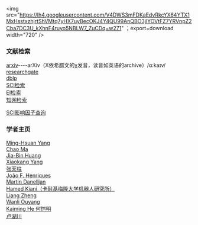 <img src="https://lh4.googleusercontent.com/V4DWS3mFDKaEdvRkcYX64YTX1MxHsstxzhjrtShVMtq7yHX7uyBecOKJ4Y4QU99AnQBO3jlYOVtFZ7YRVnpZ2Cba7DC3U_kXhnF4ruyo5NBLW7_ZuCDq=w271" ；export=download width="720" /> 

 ### 文献检索
  [arxiv](https://arxiv.org/)----arXiv（X依希腊文的χ发音，读音如英语的archive）/ɑ:kaɪv/  
  [researchgate](https://www.researchgate.net/about)  
  [dblp](http://dblp.org/)  
  [SCI检索](http://apps.webofknowledge.com/UA_GeneralSearch_input.do?product=UA&search_mode=GeneralSearch&SID=7BVHDh38uKuz9IdubDr&preferencesSaved=)  
  [EI检索](https://www.engineeringvillage.com/search/quick.url)  
  [知网检索](http://epub.cnki.net/KNS/brief/result.aspx?dbprefix=CJFQ)  
  
  [SCI影响因子查询](https://www.letpub.com.cn/)
  
  ### 学者主页
  [Ming-Hsuan Yang](http://faculty.ucmerced.edu/mhyang/)  
  [Chao Ma](https://sites.google.com/site/chaoma99/)    
  [Jia-Bin Huang](https://filebox.ece.vt.edu/~jbhuang/)  
  [Xiaokang Yang](http://english.seiee.sjtu.edu.cn/english/detail/842_802.htm)   
  [张天柱](http://nlpr-web.ia.ac.cn/mmc/homepage/tzzhang/index.html)  
  [João F. Henriques](www.robots.ox.ac.uk/~joao/circulant/index.html)  
  [Martin Danelljan](users.isy.liu.se/cvl/marda26/)  
  [Hamed Kiani（卡耐基梅隆大学机器人研究所）](www.hamedkiani.com)  
  [Liang Zheng ](http://www.liangzheng.org/)  
  [Wanli Ouyang](http://www.ee.cuhk.edu.hk/~wlouyang/)  
  [Kaiming He 何恺明](http://kaiminghe.com/)  
  [卢湖川](http://ice.dlut.edu.cn/lu/publications.html)  
  
